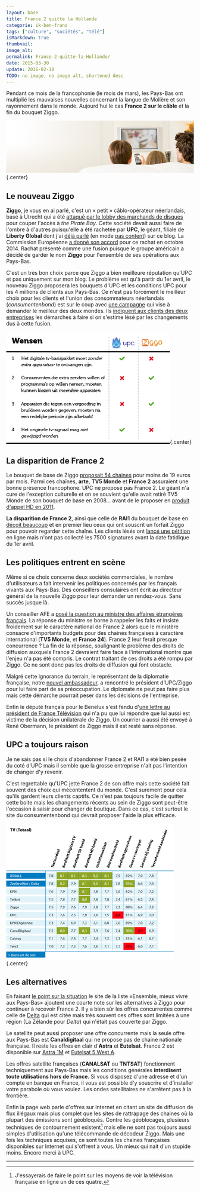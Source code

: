 ```yaml
---
layout: base
title: France 2 quitte la Hollande
categorie: ik-ben-frans
tags: ["culture", "sociétés", "télé"]
isMarkdown: true
thumbnail: 
image_alt: 
permalink: France-2-quitte-la-Hollande/
date: 2015-03-30
update: 2016-02-10
TODO: no image, no image alt, shortened desc
---
```


Pendant ce mois de la francophonie (le mois de mars), les Pays-Bas ont multiplié les mauvaises nouvelles concernant la langue de Molière et son rayonnement dans le monde. Aujourd'hui le cas **France 2 sur le câble** et la fin du bouquet Ziggo.

![bandeau-consumentenbond-teve.jpg](bandeau-consumentenbond-teve.jpg){.center}

## Le nouveau Ziggo

**Ziggo**, je vous en ai parlé, c'est un « petit » câblo-opérateur néerlandais, basé à Utrecht qui a été [attaqué par le lobby des marchands de disques](http://meinamsterdam.nl/The-Pirate-Bay-n-est-plus-bloque-aux-Pays-Bas) pour couper l'accès à *the Pirate Bay*. Cette société devait aussi faire de l'ombre à d'autres puisqu'elle a été rachetée par **UPC**, le géant, filiale de **Liberty Global** dont j'ai [déjà parlé](/?q=UPC) (en mode [pas content](/xs4all-suite-upc)) sur ce blog. La Commission Européenne [a donné son accord](http://www.nu.nl/beurs/3900053/fusie-ziggo-en-upc-mag-voorwaarden.html) pour ce rachat en octobre 2014. Rachat présenté comme une fusion puisque le groupe américain a décidé de garder le nom **Ziggo** pour l'ensemble de ses opérations aux Pays-Bas.

<!--excerpt-->

C'est un très bon choix parce que Ziggo a bien meilleure réputation qu'UPC et pas uniquement sur mon blog. Le problème est qu'à partir du 1er avril, le nouveau Ziggo proposera les bouquets d'UPC et les conditions UPC pour les 4 millions de clients aux Pays-Bas. Ce n'est pas forcément le meilleur choix pour les clients et l'union des consommateurs néerlandais (*consumentenbond*) est sur le coup avec [une campagne](http://www.consumentenbond.nl/campagnes/upc-ziggo/) qui vise à demander le meilleur des deux mondes. Ils [indiquent aux clients des deux entreprises](http://www.consumentenbond.nl/internetproviders/extra/upc-neemt-ziggo-over/) les démarches à faire si on s'estime lésé par les changements dus à cette fusion.

![upc-ziggo-wensen.png](upc-ziggo-wensen.png){.center}

## La disparition de France 2

Le bouquet de base de Ziggo [proposait 54 chaines](https://www.ziggo.nl/televisie/standaard) pour moins de 19 euros par mois. Parmi ces chaînes, **arte**, **TV5 Monde** et **France 2** assuraient une bonne présence francophone. UPC ne propose pas France 2. Le géant n'a cure de l'exception culturelle et on se souvient qu'elle avait retiré TV5 Monde de son bouquet de base en 2008… avant de le proposer en [produit d'appel HD en 2011](http://www.upc.nl/over-upc/nieuws/persberichten/2011/tv5-monde-en-bcc-hd-in-digitale-zenderaanbod-upc/).

**La disparition de France 2**, ainsi que celle de **RAI1** du bouquet de base en [déçoit beaucoup](https://community.ziggo.nl/off-topic-forum-19/france-2-verdwijnt-per-1-april-2015-2169) et en premier lieu ceux qui ont souscrit un forfait Ziggo pour pouvoir regarder cette chaîne. Les clients lésés ont [lancé une pétition](https://secure.avaaz.org/fr/petition/Ziggo_Non_a_larret_dela_diffusion_de_France_2_par_Ziggo_aux_PaysBas/) en ligne mais n'ont pas collecté les 7500 signatures avant la date fatidique du 1er avril.

## Les politiques entrent en scène

Même si ce choix concerne deux sociétés commerciales, le nombre d'utilisateurs a fait intervenir les politiques concernés par les français vivants aux Pays-Bas. Des conseillers consulaires ont écrit au directeur général de la nouvelle Ziggo pour leur demander un rendez-vous. Sans succès jusque là.

Un conseiller AFE a [posé la question au ministre des affaires étrangères français](http://www.assemblee-afe.fr/diffusion-de-france-2-aux-pays-bas.html). La réponse du ministre se borne à rappeler les faits et insiste froidement sur le caractère national de France 2 alors que le ministère consacre d'importants budgets pour des chaines françaises à caractère international (**TV5 Monde**, et **France 24**). France 2 leur ferait presque concurrence ? La fin de la réponse, soulignant le problème des droits de diffusion auxquels France 2 devraient faire face à l'international montre que l'enjeu n'a pas été compris. Le contrat traitant de ces droits a été rompu par Ziggo. Ce ne sont donc pas les droits de diffusion qui font obstacle.

Malgré cette ignorance du terrain, le représentant de la diplomatie française, notre [nouvel ambassadeur](/Un-ambassadeur-qui-tombe-a-point-nomme), a rencontré le président d'UPC/Ziggo pour lui faire part de sa préoccupation. Le diplomate ne peut pas faire plus mais cette démarche pourrait peser dans les décisions de l'entreprise.

Enfin le député français pour le Benelux s'est fendu d'[une lettre au président de France Télévision](http://philipcordery.fr/2015/03/mobilisation-aux-pays-bas-contre-larret-de-diffusion-de-france-2-par-le-premier-cablo-operateur-neerlandais-ziggo/) qui n'a pu que lui répondre que lui aussi est victime de la décision unilatérale de Ziggo. Un courrier a aussi été envoyé à René Obermann, le président de Ziggo mais il est resté sans réponse.

## UPC a toujours raison
Je ne sais pas si le choix d'abandonner France 2 et RAI1 a été bien pesée du coté d'UPC mais il semble que la grosse entreprise n'ait pas l'intention de changer d'y revenir.

C'est regrettable qu'UPC jette France 2 de son offre mais cette société fait souvent des choix qui mécontentent du monde. C'est surement pour cela qu'ils gardent leurs clients captifs. Ce n'est pas toujours facile de quitter cette boite mais les changements récents au sein de Ziggo sont peut-être l'occasion à saisir pour changer de boutique. Dans ce cas, c'est surtout le site du consumentenbond qui devrait proposer l'aide la plus efficace.

![tvtotaal-december-2014.png](tvtotaal-december-2014.png){.center}

## Les alternatives

En faisant [le point sur la situation](http://www.un-monde-en-partage.com/?p=4998) le site de la liste «Ensemble, mieux vivre aux Pays-Bas» ajoutent une courte note sur les alternatives à Ziggo pour continuer à recevoir France 2. Il y a bien sûr les offres concurrentes comme celle de [Delta](http://www.delta.nl/multimedia/televisie/tv_basis_voordelen/) qui est citée mais très souvent ces offres sont limitées à une région (La Zélande pour *Delta*) qui n'était pas couverte par Ziggo.

Le satellite peut aussi proposer une offre concurrente mais la seule offre aux Pays-Bas est **Canaldigitaal** qui ne propose pas de chaine nationale française. Il reste les offres en clair d'**Astra** et **Eutelsat**. France 2 est disponible sur [Astra 1M](http://www.telesatellite.com/satellites/astra-1m/#orientation) et [Eutelsat 5 West A](http://www.telesatellite.com/satellites/eutelsat-5-west-a/#orientation).

Les offres satellite françaises (**CANALSAT** ou **TNTSAT**) fonctionnent techniquement aux Pays-Bas mais les conditions générales **interdisent toute utilisations hors de France**. Si vous disposez d'une adresse et d'un compte en banque en France, il vous est possible d'y souscrire et d'installer votre parabole où vous voulez. Les ondes satellitaires ne s'arrêtent pas à la frontière.

Enfin la page web parle d'offres sur Internet en citant un site de diffusion de flux illégaux mais plus complet que les sites de rattrapage des chaines où la plupart des émissions sont géobloqués. Contre les géoblocages, plusieurs techniques de contournement existent[^1] mais elle ne sont pas toujours aussi simples d'utilisation qu'une télécommande de décodeur Ziggo. Mais une fois les techniques acquises, ce sont toutes les chaines françaises disponibles sur Internet qui s'offrent à vous. Un mieux qui nait d'un stupide moins. Encore merci à UPC.

---
[^1]: J'essayerais de faire le point sur les moyens de voir la télévision française en ligne un de ces quatre.